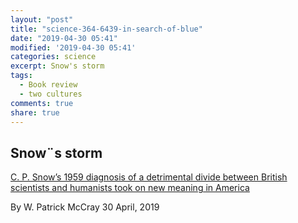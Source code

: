 ```yaml
---
layout: "post"
title: "science-364-6439-in-search-of-blue"
date: "2019-04-30 05:41"
modified: '2019-04-30 05:41'
categories: science
excerpt: Snow's storm
tags:
  - Book review
  - two cultures
comments: true
share: true
---
```


## Snow¨s storm

[ C. P. Snow’s 1959 diagnosis of a detrimental divide between British scientists and humanists took on new meaning in America ](https://blogs.sciencemag.org/books/2019/04/30/the-two-cultures-and-the-scientific-revolution/)

By W. Patrick McCray 30 April, 2019
